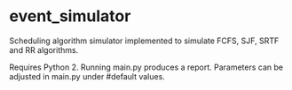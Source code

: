 # event_simulator
Scheduling algorithm simulator implemented to simulate FCFS, SJF, SRTF and RR algorithms. 

Requires Python 2. Running main.py produces a report. Parameters can be adjusted in main.py under #default values.
